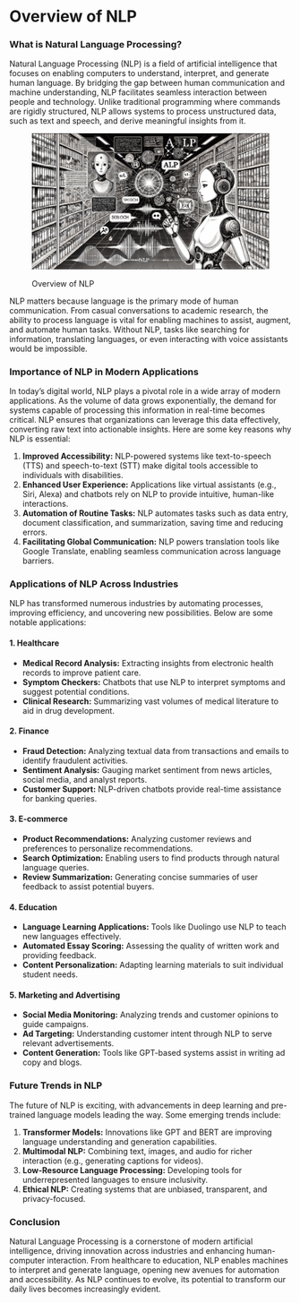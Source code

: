 # Overview of NLP

### What is Natural Language Processing?

Natural Language Processing (NLP) is a field of artificial intelligence that focuses on enabling computers to understand, interpret, and generate human language. By bridging the gap between human communication and machine understanding, NLP facilitates seamless interaction between people and technology. Unlike traditional programming where commands are rigidly structured, NLP allows systems to process unstructured data, such as text and speech, and derive meaningful insights from it.

<div align="left"><figure><img src="../../.gitbook/assets/nlp-overview-min.png" alt="" width="563"><figcaption><p>Overview of NLP</p></figcaption></figure></div>

NLP matters because language is the primary mode of human communication. From casual conversations to academic research, the ability to process language is vital for enabling machines to assist, augment, and automate human tasks. Without NLP, tasks like searching for information, translating languages, or even interacting with voice assistants would be impossible.

### Importance of NLP in Modern Applications

In today’s digital world, NLP plays a pivotal role in a wide array of modern applications. As the volume of data grows exponentially, the demand for systems capable of processing this information in real-time becomes critical. NLP ensures that organizations can leverage this data effectively, converting raw text into actionable insights. Here are some key reasons why NLP is essential:

1. **Improved Accessibility:** NLP-powered systems like text-to-speech (TTS) and speech-to-text (STT) make digital tools accessible to individuals with disabilities.
2. **Enhanced User Experience:** Applications like virtual assistants (e.g., Siri, Alexa) and chatbots rely on NLP to provide intuitive, human-like interactions.
3. **Automation of Routine Tasks:** NLP automates tasks such as data entry, document classification, and summarization, saving time and reducing errors.
4. **Facilitating Global Communication:** NLP powers translation tools like Google Translate, enabling seamless communication across language barriers.

### Applications of NLP Across Industries

NLP has transformed numerous industries by automating processes, improving efficiency, and uncovering new possibilities. Below are some notable applications:

#### **1. Healthcare**

* **Medical Record Analysis:** Extracting insights from electronic health records to improve patient care.
* **Symptom Checkers:** Chatbots that use NLP to interpret symptoms and suggest potential conditions.
* **Clinical Research:** Summarizing vast volumes of medical literature to aid in drug development.

#### **2. Finance**

* **Fraud Detection:** Analyzing textual data from transactions and emails to identify fraudulent activities.
* **Sentiment Analysis:** Gauging market sentiment from news articles, social media, and analyst reports.
* **Customer Support:** NLP-driven chatbots provide real-time assistance for banking queries.

#### **3. E-commerce**

* **Product Recommendations:** Analyzing customer reviews and preferences to personalize recommendations.
* **Search Optimization:** Enabling users to find products through natural language queries.
* **Review Summarization:** Generating concise summaries of user feedback to assist potential buyers.

#### **4. Education**

* **Language Learning Applications:** Tools like Duolingo use NLP to teach new languages effectively.
* **Automated Essay Scoring:** Assessing the quality of written work and providing feedback.
* **Content Personalization:** Adapting learning materials to suit individual student needs.

#### **5. Marketing and Advertising**

* **Social Media Monitoring:** Analyzing trends and customer opinions to guide campaigns.
* **Ad Targeting:** Understanding customer intent through NLP to serve relevant advertisements.
* **Content Generation:** Tools like GPT-based systems assist in writing ad copy and blogs.

### Future Trends in NLP

The future of NLP is exciting, with advancements in deep learning and pre-trained language models leading the way. Some emerging trends include:

1. **Transformer Models:** Innovations like GPT and BERT are improving language understanding and generation capabilities.
2. **Multimodal NLP:** Combining text, images, and audio for richer interaction (e.g., generating captions for videos).
3. **Low-Resource Language Processing:** Developing tools for underrepresented languages to ensure inclusivity.
4. **Ethical NLP:** Creating systems that are unbiased, transparent, and privacy-focused.

### Conclusion

Natural Language Processing is a cornerstone of modern artificial intelligence, driving innovation across industries and enhancing human-computer interaction. From healthcare to education, NLP enables machines to interpret and generate language, opening new avenues for automation and accessibility. As NLP continues to evolve, its potential to transform our daily lives becomes increasingly evident.
